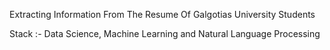 Extracting Information From The Resume Of Galgotias University Students

Stack :- Data Science, Machine Learning and Natural Language Processing